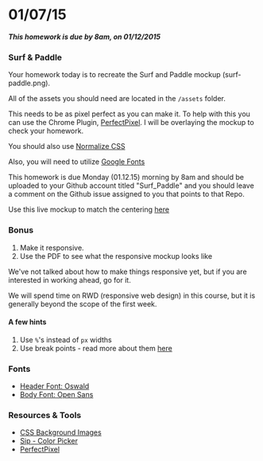 # 01/07/15 

___This homework is due by 8am, on 01/12/2015___

### Surf & Paddle

Your homework today is to recreate the Surf and Paddle mockup (surf-paddle.png).

All of the assets you should need are located in the `/assets` folder. 

This needs to be as pixel perfect as you can make it. To help with this you can use the Chrome Plugin, [PerfectPixel](http://www.welldonecode.com/perfectpixel/). I will be overlaying the mockup to check your homework.

You should also use [Normalize CSS](http://necolas.github.io/normalize.css/)

Also, you will need to utilize [Google Fonts](http://www.google.com/fonts)

This homework is due Monday (01.12.15) morning by 8am and should be uploaded to your Github account titled "Surf_Paddle" and you should leave a comment on the Github issue assigned to you that points to that Repo.

Use this live mockup to match the centering [here](http://h.timw.co/code/surf/)

### Bonus

1. Make it responsive. 
2. Use the PDF to see what the responsive mockup looks like

We've not talked about how to make things responsive yet, but if you are interested in working ahead, go for it.

We will spend time on RWD (responsive web design) in this course, but it is generally beyond the scope of the first week.

#### A few hints

1. Use `%`'s instead of `px` widths
2. Use break points - read more about them [here](http://alistapart.com/article/responsive-web-design)

### Fonts

* [Header Font: Oswald](https://www.google.com/fonts#UsePlace:use/Collection:Oswald)
* [Body Font: Open Sans](https://www.google.com/fonts#UsePlace:use/Collection:Open+Sans)

### Resources & Tools

* [CSS Background Images](https://developer.mozilla.org/en-US/docs/Web/CSS/background-image)
* [Sip - Color Picker](http://theolabrothers.com/sip/)
* [PerfectPixel](http://www.welldonecode.com/perfectpixel/)
